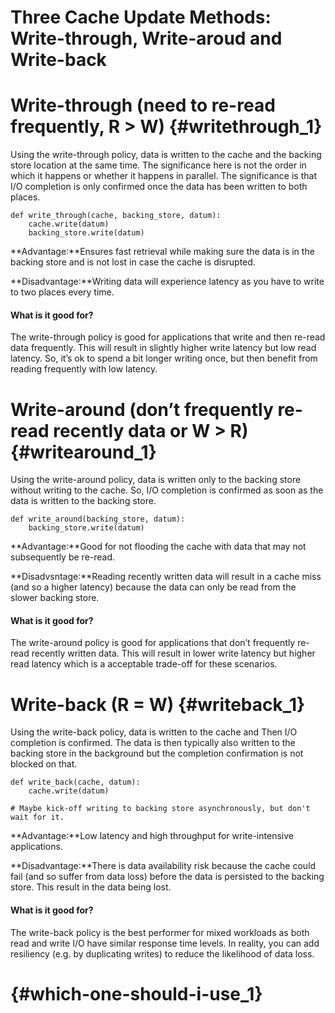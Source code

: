 # Three Cache Update Methods: Write-through, Write-aroud and Write-back

# Write-through \(need to re-read frequently, R &gt; W\) {#writethrough_1}

Using the write-through policy, data is written to the cache and the backing store location at the same time. The significance here is not the order in which it happens or whether it happens in parallel. The significance is that I/O completion is only confirmed once the data has been written to both places.

```
def write_through(cache, backing_store, datum):
    cache.write(datum) 
    backing_store.write(datum)
```

**Advantage:**Ensures fast retrieval while making sure the data is in the backing store and is not lost in case the cache is disrupted.

**Disadvantage:**Writing data will experience latency as you have to write to two places every time.

#### What is it good for?

The write-through policy is good for applications that write and then re-read data frequently. This will result in slightly higher write latency but low read latency. So, it’s ok to spend a bit longer writing once, but then benefit from reading frequently with low latency.

# Write-around \(don’t frequently re-read recently data or W &gt; R\) {#writearound_1}

Using the write-around policy, data is written only to the backing store without writing to the cache. So, I/O completion is confirmed as soon as the data is written to the backing store.

```
def write_around(backing_store, datum):
    backing_store.write(datum)
```

**Advantage:**Good for not flooding the cache with data that may not subsequently be re-read.

**Disadvsntage:**Reading recently written data will result in a cache miss \(and so a higher latency\) because the data can only be read from the slower backing store.

#### What is it good for?

The write-around policy is good for applications that don’t frequently re-read recently written data. This will result in lower write latency but higher read latency which is a acceptable trade-off for these scenarios.

# Write-back \(R = W\) {#writeback_1}

Using the write-back policy, data is written to the cache and Then I/O completion is confirmed. The data is then typically also written to the backing store in the background but the completion confirmation is not blocked on that.

```
def write_back(cache, datum):
    cache.write(datum)

# Maybe kick-off writing to backing store asynchronously, but don't wait for it.
```

**Advantage:**Low latency and high throughput for write-intensive applications.

**Disadvantage:**There is data availability risk because the cache could fail \(and so suffer from data loss\) before the data is persisted to the backing store. This result in the data being lost.

#### What is it good for?

The write-back policy is the best performer for mixed workloads as both read and write I/O have similar response time levels. In reality, you can add resiliency \(e.g. by duplicating writes\) to reduce the likelihood of data loss.

#  {#which-one-should-i-use_1}



